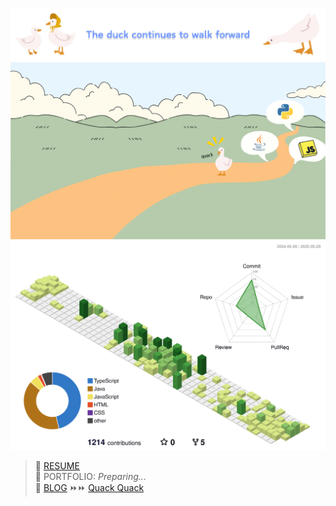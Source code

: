 ![Banner](banner.png "Banner")
![Roadmap](roadmap.png "Roadmap")
![](./profile-3d-contrib/profile-green-animate.svg)
>🔗 [RESUME](https://drive.google.com/file/d/1JLWZKy2hs1ldckMiTm03B5ANwZIxyYCP/view?usp=drive_link)  
>🔧 PORTFOLIO: *Preparing...*  
> 📝 [BLOG](https://blog.naver.com/eggzuxi99) ⏩⏩ [Quack Quack](https://eggzuxi.github.io/)

<!--
**eggzuxi/eggzuxi** is a ✨ _special_ ✨ repository because its `README.md` (this file) appears on your GitHub profile.

Here are some ideas to get you started:

- 🔭 I’m currently working on ...
- 🌱 I’m currently learning ...
- 👯 I’m looking to collaborate on ...
- 🤔 I’m looking for help with ...
- 💬 Ask me about ...
- 📫 How to reach me: ...
- 😄 Pronouns: ...
- ⚡ Fun fact: ...
-->

